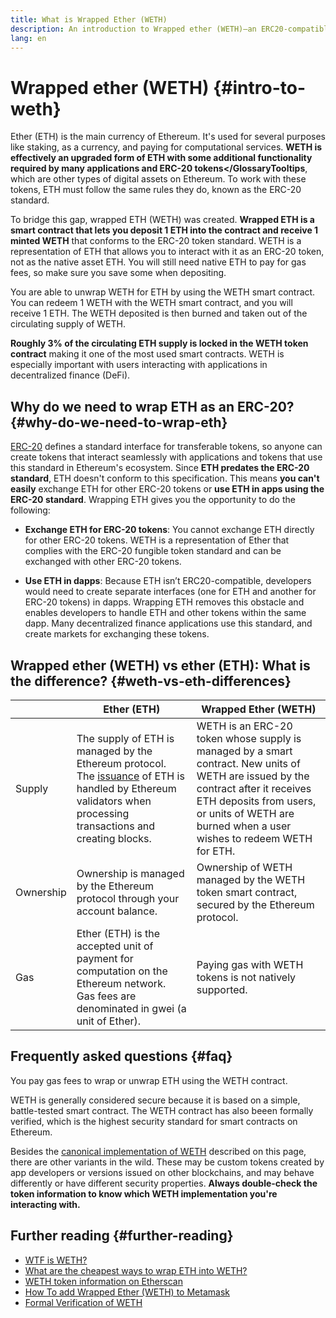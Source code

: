 ```yaml
---
title: What is Wrapped Ether (WETH)
description: An introduction to Wrapped ether (WETH)—an ERC20-compatible wrapper for ether (ETH). 
lang: en
---
```


# Wrapped ether (WETH) {#intro-to-weth}

Ether (ETH) is the main currency of Ethereum. It's used for several purposes like staking, as a currency, and paying for computational services. **WETH is effectively an upgraded form of ETH with some additional functionality required by many applications and <GlossaryTooltip termKey="erc-20">ERC-20 tokens</GlossaryTooltips**, which are other types of digital assets on Ethereum. To work with these tokens, ETH must follow the same rules they do, known as the ERC-20 standard.

To bridge this gap, wrapped ETH (WETH) was created. **Wrapped ETH is a smart contract that lets you deposit 1 ETH into the contract and receive 1 minted WETH** that conforms to the ERC-20 token standard. WETH is a representation of ETH that allows you to interact with it as an ERC-20 token, not as the native asset ETH. You will still need native ETH to pay for gas fees, so make sure you save some when depositing. 

You are able to unwrap WETH for ETH by using the WETH smart contract. You can redeem 1 WETH with the WETH smart contract, and you will receive 1 ETH. The WETH deposited is then burned and taken out of the circulating supply of WETH.

**Roughly 3% of the circulating ETH supply is locked in the WETH token contract** making it one of the most used <GlossaryTooltip termKey="smart-contract">smart contracts</GlossaryTooltip>. WETH is especially important with users interacting with applications in decentralized finance (DeFi).

## Why do we need to wrap ETH as an ERC-20? {#why-do-we-need-to-wrap-eth} 

[ERC-20](/developers/docs/standards/tokens/erc-20/) defines a standard interface for transferable tokens, so anyone can create tokens that interact seamlessly with applications and tokens that use this standard in Ethereum's ecosystem. Since **ETH predates the ERC-20 standard**, ETH doesn't conform to this specification. This means **you can't easily** exchange ETH for other ERC-20 tokens or **use ETH in apps using the ERC-20 standard**. Wrapping ETH gives you the opportunity to do the following:

- **Exchange ETH for ERC-20 tokens**: You cannot exchange ETH directly for other ERC-20 tokens. WETH is a representation of Ether that complies with the ERC-20 fungible token standard and can be exchanged with other ERC-20 tokens. 

- **Use ETH in dapps**: Because ETH isn’t ERC20-compatible, developers would need to create separate interfaces (one for ETH and another for ERC-20 tokens) in dapps. Wrapping ETH removes this obstacle and enables developers to handle ETH and other tokens within the same dapp. Many decentralized finance applications use this standard, and create markets for exchanging these tokens.

## Wrapped ether (WETH) vs ether (ETH): What is the difference? {#weth-vs-eth-differences}


|            | **Ether (ETH)**                                                                                                                                                                                                                 | **Wrapped Ether (WETH)**                                                                                                                                                                                                                                                                                    |
|------------|-----------------------------------------------------------------------------------------------------------------------------------------------------------------------------------------------------------------------------|---------------------------------------------------------------------------------------------------------------------------------------------------------------------------------------------------------------------------------------------------------------------------------------------------------|
| Supply     | The supply of ETH is managed by the Ethereum protocol. The [issuance](/roadmap/merge/issuance) of ETH is handled by Ethereum validators when processing transactions and creating blocks.                           | WETH is an ERC-20 token whose supply is managed by a smart contract. New units of WETH are issued by the contract after it receives ETH deposits from users, or units of WETH are burned when a user wishes to redeem WETH for ETH.                                                                                                                                        |
| Ownership  | Ownership is managed by the Ethereum protocol through your account balance.  | Ownership of WETH managed by the WETH token smart contract, secured by the Ethereum protocol.                                                                                                                                         |
| Gas        | Ether (ETH) is the accepted unit of payment for computation on the Ethereum network. Gas fees are denominated in gwei (a unit of Ether).                                                                                    | Paying gas with WETH tokens is not natively supported.                                                                                                                                                                                              |

## Frequently asked questions {#faq}
 
<ExpandableCard title="Do you pay to wrap/unwrap ETH?" eventCategory="/wrapped-ether" eventName="clicked Do you pay to wrap/unwrap ETH?">

You pay gas fees to wrap or unwrap ETH using the WETH contract.

</ExpandableCard>

<ExpandableCard title="Is WETH safe?" eventCategory="/wrapped-ether" eventName="clicked Is WETH safe?">

WETH is generally considered secure because it is based on a simple, battle-tested smart contract. The WETH contract has also beeen formally verified, which is the highest security standard for smart contracts on Ethereum.

</ExpandableCard>

<ExpandableCard title="Why am I seeing different WETH tokens?" eventCategory="/wrapped-ether" eventName="clicked Why am I seeing different WETH tokens?">

Besides the [canonical implementation of WETH](https://blog.0xproject.com/canonical-weth-a9aa7d0279dd) described on this page, there are other variants in the wild. These may be custom tokens created by app developers or versions issued on other blockchains, and may behave differently or have different security properties. **Always double-check the token information to know which WETH implementation you're interacting with.**

</ExpandableCard>

## Further reading {#further-reading}

- [WTF is WETH?](https://weth.io/)
- [What are the cheapest ways to wrap ETH into WETH?](https://medium.com/@therugpush/cheapest-way-to-wrap-eth-into-weth-446cf1ddccf7) 
- [WETH token information on Etherscan](https://etherscan.io/token/0xc02aaa39b223fe8d0a0e5c4f27ead9083c756cc2)
- [How To add Wrapped Ether (WETH) to Metamask](https://isitcrypto.com/add-weth-to-metamask/)
- [Formal Verification of WETH](https://zellic.io/blog/formal-verification-weth)

